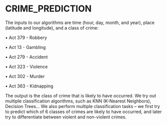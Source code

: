 # CRIME_PREDICTION

The inputs to our algorithms are time (hour, day, month, and year), place (latitude and longitude), and a class of crime:

• Act 379 - Robbery

• Act 13 - Gambling

• Act 279 - Accident

• Act 323 - Violence

• Act 302 - Murder

• Act 363 - Kidnapping

The output is the class of crime that is likely to have occurred. We try out multiple classification algorithms, such as KNN (K-Nearest Neighbors), Decision Trees... We also perform multiple classification tasks – we first try to predict which of 6 classes of crimes are likely to have occurred, and later try to differentiate between violent and non-violent crimes.

